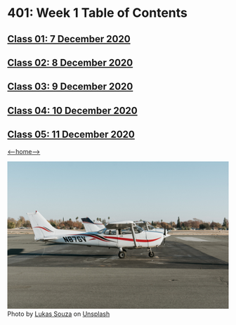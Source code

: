 # 401: Week 1 Table of Contents

## [Class 01: 7 December 2020](class01.md)

## [Class 02: 8 December 2020](class02.md)

## [Class 03: 9 December 2020](class03.md)

## [Class 04: 10 December 2020](class04.md)

## [Class 05: 11 December 2020](class05.md)

[<--home-->](../../README.md)

![Table of Contents](../Images/cesna-at-airfield.jpg)
<span>Photo by <a href="https://unsplash.com/@lukassouza?utm_source=unsplash&amp;utm_medium=referral&amp;utm_content=creditCopyText">Lukas Souza</a> on <a href="https://unsplash.com/s/photos/planes?utm_source=unsplash&amp;utm_medium=referral&amp;utm_content=creditCopyText">Unsplash</a></span>